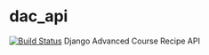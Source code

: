 # dac_api

[![Build Status](https://travis-ci.org/BioRazor/dac_api.svg?branch=master)](https://travis-ci.org/BioRazor/dac_api)
Django Advanced Course Recipe API
